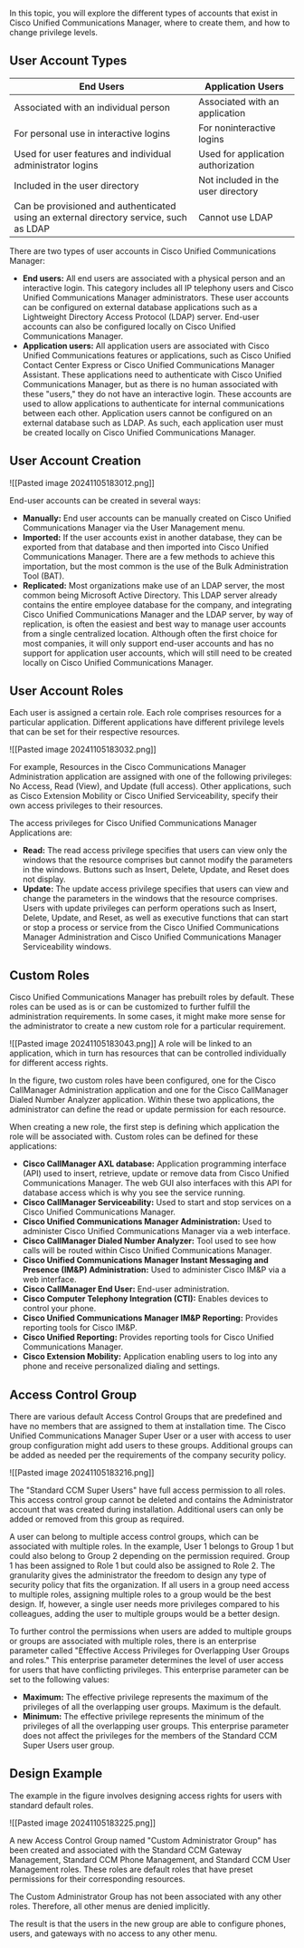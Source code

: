 In this topic, you will explore the different types of accounts that exist in Cisco Unified Communications Manager, where to create them, and how to change privilege levels.

## User Account Types

|End Users|Application Users|
|---|---|
|Associated with an individual person|Associated with an application|
|For personal use in interactive logins|For noninteractive logins|
|Used for user features and individual administrator logins|Used for application authorization|
|Included in the user directory|Not included in the user directory|
|Can be provisioned and authenticated using an external directory service, such as LDAP|Cannot use LDAP|

There are two types of user accounts in Cisco Unified Communications Manager:

- **End users:** All end users are associated with a physical person and an interactive login. This category includes all IP telephony users and Cisco Unified Communications Manager administrators. These user accounts can be configured on external database applications such as a Lightweight Directory Access Protocol (LDAP) server. End-user accounts can also be configured locally on Cisco Unified Communications Manager.
- **Application users:** All application users are associated with Cisco Unified Communications features or applications, such as Cisco Unified Contact Center Express or Cisco Unified Communications Manager Assistant. These applications need to authenticate with Cisco Unified Communications Manager, but as there is no human associated with these "users," they do not have an interactive login. These accounts are used to allow applications to authenticate for internal communications between each other. Application users cannot be configured on an external database such as LDAP. As such, each application user must be created locally on Cisco Unified Communications Manager.


## User Account Creation

![[Pasted image 20241105183012.png]]

End-user accounts can be created in several ways:

- **Manually:** End user accounts can be manually created on Cisco Unified Communications Manager via the User Management menu.
- **Imported:** If the user accounts exist in another database, they can be exported from that database and then imported into Cisco Unified Communications Manager. There are a few methods to achieve this importation, but the most common is the use of the Bulk Administration Tool (BAT).
- **Replicated:** Most organizations make use of an LDAP server, the most common being Microsoft Active Directory. This LDAP server already contains the entire employee database for the company, and integrating Cisco Unified Communications Manager and the LDAP server, by way of replication, is often the easiest and best way to manage user accounts from a single centralized location. Although often the first choice for most companies, it will only support end-user accounts and has no support for application user accounts, which will still need to be created locally on Cisco Unified Communications Manager.

## User Account Roles

Each user is assigned a certain role. Each role comprises resources for a particular application. Different applications have different privilege levels that can be set for their respective resources.

![[Pasted image 20241105183032.png]]

For example, Resources in the Cisco Communications Manager Administration application are assigned with one of the following privileges: No Access, Read (View), and Update (full access). Other applications, such as Cisco Extension Mobility or Cisco Unified Serviceability, specify their own access privileges to their resources.

The access privileges for Cisco Unified Communications Manager Applications are:

- **Read:** The read access privilege specifies that users can view only the windows that the resource comprises but cannot modify the parameters in the windows. Buttons such as Insert, Delete, Update, and Reset does not display.
- **Update:** The update access privilege specifies that users can view and change the parameters in the windows that the resource comprises. Users with update privileges can perform operations such as Insert, Delete, Update, and Reset, as well as executive functions that can start or stop a process or service from the Cisco Unified Communications Manager Administration and Cisco Unified Communications Manager Serviceability windows.

## Custom Roles

Cisco Unified Communications Manager has prebuilt roles by default. These roles can be used as is or can be customized to further fulfill the administration requirements. In some cases, it might make more sense for the administrator to create a new custom role for a particular requirement.

![[Pasted image 20241105183043.png]]
A role will be linked to an application, which in turn has resources that can be controlled individually for different access rights.

In the figure, two custom roles have been configured, one for the Cisco CallManager Administration application and one for the Cisco CallManager Dialed Number Analyzer application. Within these two applications, the administrator can define the read or update permission for each resource.

When creating a new role, the first step is defining which application the role will be associated with. Custom roles can be defined for these applications:

- **Cisco CallManager AXL database:** Application programming interface (API) used to insert, retrieve, update or remove data from Cisco Unified Communications Manager. The web GUI also interfaces with this API for database access which is why you see the service running.
- **Cisco CallManager Serviceability:** Used to start and stop services on a Cisco Unified Communications Manager.
- **Cisco Unified Communications Manager Administration:** Used to administer Cisco Unified Communications Manager via a web interface.
- **Cisco CallManager Dialed Number Analyzer:** Tool used to see how calls will be routed within Cisco Unified Communications Manager.
- **Cisco Unified Communications Manager Instant Messaging and Presence (IM&P) Administration:** Used to administer Cisco IM&P via a web interface.
- **Cisco CallManager End User:** End-user administration.
- **Cisco Computer Telephony Integration (CTI):** Enables devices to control your phone.
- **Cisco Unified Communications Manager IM&P Reporting:** Provides reporting tools for Cisco IM&P.
- **Cisco Unified Reporting:** Provides reporting tools for Cisco Unified Communications Manager.
- **Cisco Extension Mobility:** Application enabling users to log into any phone and receive personalized dialing and settings.


## Access Control Group

There are various default Access Control Groups that are predefined and have no members that are assigned to them at installation time. The Cisco Unified Communications Manager Super User or a user with access to user group configuration might add users to these groups. Additional groups can be added as needed per the requirements of the company security policy.

![[Pasted image 20241105183216.png]]

The "Standard CCM Super Users" have full access permission to all roles. This access control group cannot be deleted and contains the Administrator account that was created during installation. Additional users can only be added or removed from this group as required.

A user can belong to multiple access control groups, which can be associated with multiple roles. In the example, User 1 belongs to Group 1 but could also belong to Group 2 depending on the permission required. Group 1 has been assigned to Role 1 but could also be assigned to Role 2. The granularity gives the administrator the freedom to design any type of security policy that fits the organization. If all users in a group need access to multiple roles, assigning multiple roles to a group would be the best design. If, however, a single user needs more privileges compared to his colleagues, adding the user to multiple groups would be a better design.

To further control the permissions when users are added to multiple groups or groups are associated with multiple roles, there is an enterprise parameter called "Effective Access Privileges for Overlapping User Groups and roles." This enterprise parameter determines the level of user access for users that have conflicting privileges. This enterprise parameter can be set to the following values:

- **Maximum:** The effective privilege represents the maximum of the privileges of all the overlapping user groups. Maximum is the default.
- **Minimum:** The effective privilege represents the minimum of the privileges of all the overlapping user groups. This enterprise parameter does not affect the privileges for the members of the Standard CCM Super Users user group.

## Design Example

The example in the figure involves designing access rights for users with standard default roles.

![[Pasted image 20241105183225.png]]

A new Access Control Group named "Custom Administrator Group" has been created and associated with the Standard CCM Gateway Management, Standard CCM Phone Management, and Standard CCM User Management roles. These roles are default roles that have preset permissions for their corresponding resources.

The Custom Administrator Group has not been associated with any other roles. Therefore, all other menus are denied implicitly.

The result is that the users in the new group are able to configure phones, users, and gateways with no access to any other menu.